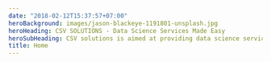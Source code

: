 ```yaml
---
date: "2018-02-12T15:37:57+07:00"
heroBackground: images/jason-blackeye-1191801-unsplash.jpg
heroHeading: CSV SOLUTIONS - Data Science Services Made Easy
heroSubHeading: CSV solutions is aimed at providing data science service for understanding of data while at the same time shielding business from unforeseen future shortcoming using AI.
title: Home
---
```

